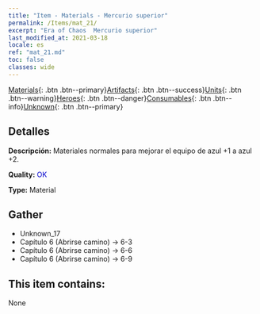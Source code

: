 ```yaml
---
title: "Item - Materials - Mercurio superior"
permalink: /Items/mat_21/
excerpt: "Era of Chaos  Mercurio superior"
last_modified_at: 2021-03-18
locale: es
ref: "mat_21.md"
toc: false
classes: wide
---
```

 [Materials](/es/Items/){: .btn .btn--primary}[Artifacts](/es/Items/Artifacts/){: .btn .btn--success}[Units](/es/Items/Units/){: .btn .btn--warning}[Heroes](/es/Items/Heroes/){: .btn .btn--danger}[Consumables](/es/Items/Consumables/){: .btn .btn--info}[Unknown](/es/Items/Unknown/){: .btn .btn--primary}

## Detalles
 **Descripción:** Materiales normales para mejorar el equipo de azul +1 a azul +2.

 **Quality:** <span style="color: #0000CD">OK</span>

 **Type:** Material

## Gather

*    Unknown_17 
*    Capítulo 6 (Abrirse camino) -> 6-3 
*    Capítulo 6 (Abrirse camino) -> 6-6 
*    Capítulo 6 (Abrirse camino) -> 6-9 

## This item contains:

  None

